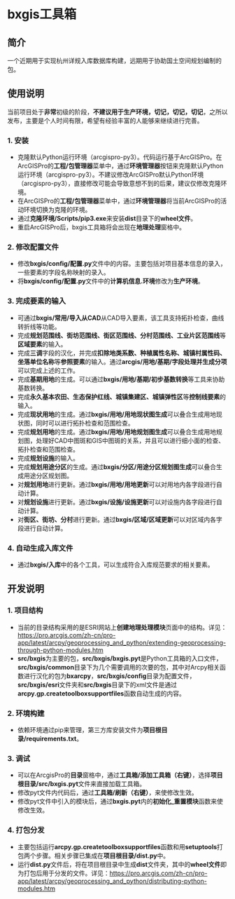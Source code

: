 # bxgis工具箱

## 简介

一个近期用于实现杭州详规入库数据库构建，远期用于协助国土空间规划编制的包。

## 使用说明

当前项目处于**非常**初级的阶段，**不建议用于生产环境，切记，切记，切记**，之所以发布，主要是个人时间有限，希望有经验丰富的人能够来继续进行完善。

### 1. 安装

- 克隆默认Python运行环境（arcgispro-py3）。代码运行基于ArcGISPro。在ArcGISPro的**工程/包管理器**菜单中，通过**环境管理器**按钮来克隆默认Python运行环境（arcgispro-py3）。不建议修改ArcGISPro默认Python环境（arcgispro-py3），直接修改可能会导致意想不到的后果，建议仅修改克隆环境。
- 在ArcGISPro的**工程/包管理器**菜单中，通过**环境管理器**将当前ArcGISPro的活动环境切换为克隆的环境。
- 通过**克隆环境/Scripts/pip3.exe**来安装**dist**目录下的**wheel文件**。
- 重启ArcGISPro后，bxgis工具箱将会出现在**地理处理**窗格中。

### 2. 修改配置文件

- 修改**bxgis/config/配置.py**文件中的内容。主要包括对项目基本信息的录入，一些要素的字段名称映射的录入。
- 将**bxgis/config/配置.py**文件中的**计算机信息.环境**修改为**生产环境**。

### 3. 完成要素的输入

- 可通过**bxgis/常用/导入从CAD**从CAD导入要素，该工具支持拓扑检查，曲线转折线等功能。
- 完成**规划范围线、街坊范围线、街区范围线、分村范围线、工业片区范围线**等**区域要素**的输入。
- 完成**三调**字段的汉化，并完成**扣除地类系数、种植属性名称、城镇村属性码、坐落单位名称**等**参照要素**的输入。通过**arcgis/用地/基期/字段处理并生成分项**可以完成上述的工作。
- 完成**基期用地**的生成。可以通过**bxgis/用地/基期/初步基数转换**等工具来协助基数转换。
- 完成**永久基本农田、生态保护红线、城镇集建区、城镇弹性区**等**控制线要素**的输入。
- 完成**现状用地**的生成。通过**bxgis/用地/用地现状图生成**可以叠合生成用地现状图，同时可以进行拓扑检查和范围检查。
- 完成**规划用地**的生成。通过**bxgis/用地/用地规划图生成**可以叠合生成用地规划图，处理好CAD中图斑和GIS中图斑的关系，并且可以进行细小面的检查、拓扑检查和范围检查。
- 完成**规划设施**的输入。
- 完成**规划用途分区**的生成。通过**bxgis/分区/用途分区规划图生成**可以叠合生成用途分区规划图。
- 对**规划用地**进行更新。通过**bxgis/用地/用地更新**可以对用地内各字段进行自动计算。
- 对**规划设施**进行更新。通过**bxgis/设施/设施更新**可以对设施内各字段进行自动计算。
- 对**街区、街坊、分村**进行更新。通过**bxgis/区域/区域更新**可以对区域内各字段进行自动计算。

### 4. 自动生成入库文件

- 通过**bxgis/入库**中的各个工具，可以生成符合入库规范要求的相关要素。

## 开发说明

### 1. 项目结构

- 当前的目录结构采用的是ESRI网站上**创建地理处理模块**页面中的结构。详见：<https://pro.arcgis.com/zh-cn/pro-app/latest/arcpy/geoprocessing_and_python/extending-geoprocessing-through-python-modules.htm>
- **src/bxgis**为主要的包，**src/bxgis/bxgis.pyt**是Python工具箱的入口文件，**src/bxgis/common**目录下为几个需要调用的次要的包，其中对Arcpy相关函数进行汉化的包为**bxarcpy**，**src/bxgis/config**目录为配置文件，**src/bxgis/esri**文件夹和**src/bxgis**目录下的xml文件是通过**arcpy.gp.createtoolboxsupportfiles**函数自动生成的内容。

### 2. 环境构建

- 依赖环境通过pip来管理，第三方库安装文件为**项目根目录/requirements.txt**。

### 3. 调试

- 可以在ArcgisPro的**目录**窗格中，通过**工具箱/添加工具箱（右键）**，选择**项目根目录/src/bxgis.pyt**文件来直接加载工具箱。
- 修改pyt文件内代码后，通过**工具箱/刷新（右键）**，来使修改生效。
- 修改pyt文件中引入的模块后，通过**bxgis.pyt**内的**初始化_重置模块**函数来使修改生效。

### 4. 打包分发

- 主要包括运行**arcpy.gp.createtoolboxsupportfiles**函数和用**setuptools**打包两个步骤。相关步骤已集成在**项目根目录/dist.py**中。
- 运行**dist.py**文件后，将在项目根目录中生成**dist**文件夹，其中的**wheel文件**即为打包后用于分发的文件。详见：<https://pro.arcgis.com/zh-cn/pro-app/latest/arcpy/geoprocessing_and_python/distributing-python-modules.htm>
